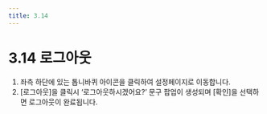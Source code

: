 ```yaml
---
title: 3.14
---
```


# 3.14 로그아웃

1. 좌측 하단에 있는 톱니바퀴 아이콘을 클릭하여 설정페이지로 이동합니다.
2. [로그아웃]을 클릭시 ‘로그아웃하시겠어요?’
   문구 팝업이 생성되며 [확인]을 선택하면 로그아웃이 완료됩니다.

